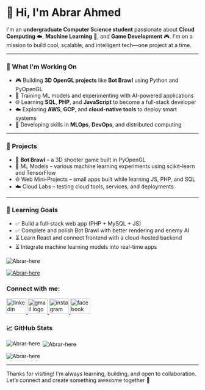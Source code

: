 # 👋 Hi, I'm Abrar Ahmed

I'm an **undergraduate Computer Science student** passionate about **Cloud Computing** ☁️, **Machine Learning** 🤖, and **Game Development** 🎮. I'm on a mission to build cool, scalable, and intelligent tech—one project at a time.

---

### 🚀 What I'm Working On
- 🎮 Building **3D OpenGL projects** like **Bot Brawl** using Python and PyOpenGL  
- 🤖 Training ML models and experimenting with AI-powered applications  
- 🌐 Learning **SQL**, **PHP**, and **JavaScript** to become a full-stack developer  
- ☁️ Exploring **AWS**, **GCP**, and **cloud-native tools** to deploy smart systems  
- 🧠 Developing skills in **MLOps**, **DevOps**, and distributed computing  

---

### 🧪 Projects
- 🔫 **Bot Brawl** – a 3D shooter game built in PyOpenGL  
- 🧠 ML Models – various machine learning experiments using scikit-learn and TensorFlow  
- 🌐 Web Mini-Projects – small apps built while learning JS, PHP, and SQL  
- ☁️ Cloud Labs – testing cloud tools, services, and deployments  

---

### 🎯 Learning Goals
- ✅ Build a full-stack web app (PHP + MySQL + JS)  
- ✅ Complete and polish Bot Brawl with better rendering and enemy AI  
- ⏳ Learn React and connect frontend with a cloud-hosted backend  
- ⏳ Integrate machine learning models into real-time apps  

<p align="left"> <img src="https://komarev.com/ghpvc/?username=Abrar-here&label=Profile%20views&color=0e75b6&style=flat" alt="Abrar-here" /> </p>

<p align="left"> <a href="https://github.com/ryo-ma/github-profile-trophy"><img src="https://github-profile-trophy.vercel.app/?username=Abrar-here" alt="Abrar-here" /></a> </p>


<h3 align="left">Connect with me:</h3>
<p align="left">
  <a href="https://www.linkedin.com/in/abrar-ahmed-hridoy-934003252" target="_blank">
    <img src="https://raw.githubusercontent.com/maurodesouza/profile-readme-generator/master/src/assets/icons/social/linkedin/default.svg" width="52" height="40" alt="linkedin logo"  />
  </a>
  <a href="abrarahmedhridoy@gmail.com" target="_blank">
    <img src="https://raw.githubusercontent.com/maurodesouza/profile-readme-generator/master/src/assets/icons/social/gmail/default.svg" width="52" height="40" alt="gmail logo"  />
  </a>
  <a href="https://www.instagram.com/_hridoy_isndrk?igsh=MmZpaWNqYzFhcDFh" target="_blank">
    <img src="https://raw.githubusercontent.com/maurodesouza/profile-readme-generator/master/src/assets/icons/social/instagram/default.svg" width="52" height="40" alt="instagram logo"  />
  </a>
  <a href="https://www.facebook.com/share/1JWKySxUUw/" target="_blank">
    <img src="https://raw.githubusercontent.com/maurodesouza/profile-readme-generator/master/src/assets/icons/social/facebook/default.svg" width="52" height="40" alt="facebook logo"  />
  </a>
</p>

### 📈 GitHub Stats
<p><img align="left" src="https://github-readme-stats.vercel.app/api/top-langs?username=Abrar-here&show_icons=true&locale=en&layout=compact" alt="Abrar-here" /></p>

<p>&nbsp;<img align="center" src="https://github-readme-stats.vercel.app/api?username=Abrar-here&show_icons=true&locale=en" alt="Abrar-here" /></p>

<p><img align="center" src="https://github-readme-streak-stats.herokuapp.com/?user=Abrar-here&" alt="Abrar-here" /></p>

---

Thanks for visiting! I'm always learning, building, and open to collaboration. Let’s connect and create something awesome together 🚀
